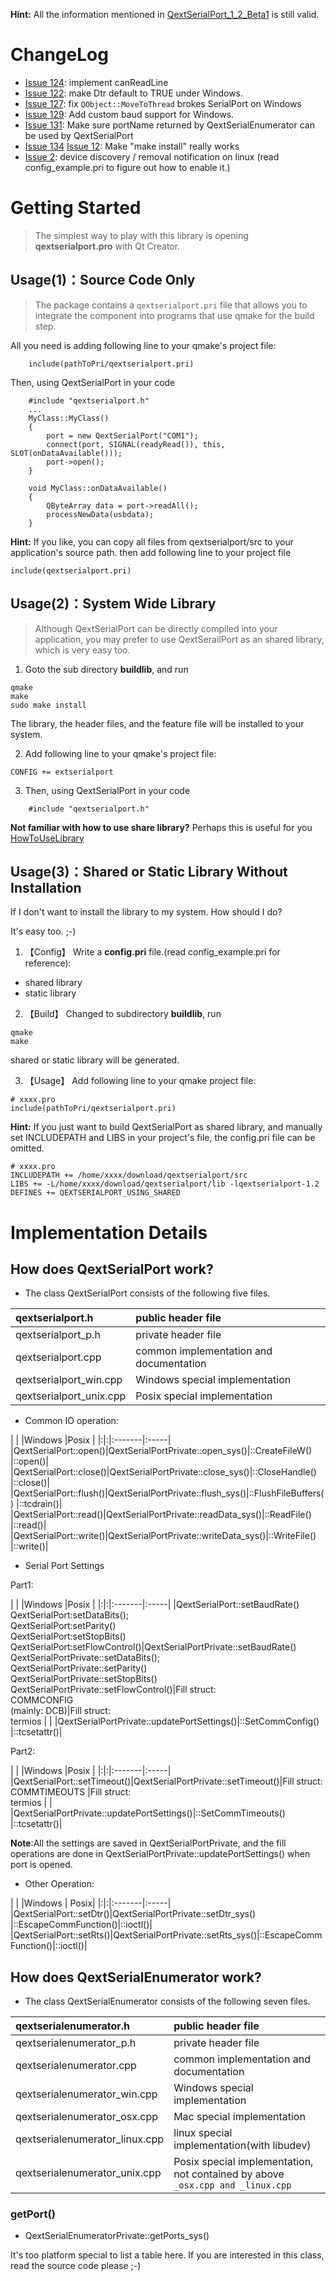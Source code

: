 

**Hint:** All the information mentioned in [QextSerialPort\_1\_2\_Beta1](QextSerialPort_1_2_Beta1.md) is still valid.

# ChangeLog #
  * [Issue 124](https://code.google.com/p/qextserialport/issues/detail?id=124): implement canReadLine
  * [Issue 122](https://code.google.com/p/qextserialport/issues/detail?id=122): make Dtr default to TRUE under Windows.
  * [Issue 127](https://code.google.com/p/qextserialport/issues/detail?id=127): fix `QObject::MoveToThread` brokes SerialPort on Windows
  * [Issue 129](https://code.google.com/p/qextserialport/issues/detail?id=129): Add custom baud support for Windows.
  * [Issue 131](https://code.google.com/p/qextserialport/issues/detail?id=131): Make sure portName returned by QextSerialEnumerator can be used by QextSerialPort
  * [Issue 134](https://code.google.com/p/qextserialport/issues/detail?id=134) [Issue 12](https://code.google.com/p/qextserialport/issues/detail?id=12): Make "make install" really works
  * [Issue 2](https://code.google.com/p/qextserialport/issues/detail?id=2): device discovery / removal notification on linux (read config\_example.pri to figure out how to enable it.)

# Getting Started #
> The simplest way to play with this library is opening **qextserialport.pro** with Qt Creator.

## Usage(1)：Source Code Only ##

> The package contains a `qextserialport.pri` file that allows you to integrate the component into programs that use qmake for the build step.

All you need is adding following line to your qmake's project file:
```
    include(pathToPri/qextserialport.pri)
```

Then, using QextSerialPort in your code
```
    #include "qextserialport.h"
    ...
    MyClass::MyClass()
    {
        port = new QextSerialPort("COM1");
        connect(port, SIGNAL(readyRead()), this, SLOT(onDataAvailable()));
        port->open();
    }

    void MyClass::onDataAvailable()
    {
        QByteArray data = port->readAll();
        processNewData(usbdata);
    }
```

**Hint:** If you like, you can copy all files from qextserialport/src to your application's source path. then add following line to your project file
```
include(qextserialport.pri)
```

## Usage(2)：System Wide Library ##
> Although QextSerialPort can be directly compiled into your application, you may prefer to use QextSerailPort as an shared library, which is very easy too.

1. Goto the sub directory **buildlib**, and run

```
qmake
make
sudo make install
```

The library, the header files, and the feature file will be installed to your system.

2. Add following line to your qmake's project file:

```
CONFIG += extserialport
```

3. Then, using QextSerialPort in your code
```
    #include "qextserialport.h"
```

**Not familiar with how to use share library?** Perhaps this is useful for you [HowToUseLibrary](HowToUseLibrary.md)

## Usage(3)：Shared or Static Library Without Installation ##
If I don't want to install the library to my system. How should I do?

It's easy too. ;-)

1. 【Config】 Write a **config.pri** file.(read config\_example.pri for reference):

  * shared library
  * static library

2. 【Build】 Changed to subdirectory **buildlib**, run

```
qmake
make
```

shared or static library will be generated.

3. 【Usage】 Add following line to your qmake project file:

```
# xxxx.pro
include(pathToPri/qextserialport.pri)
```

**Hint:** If you just want to build QextSerialPort as shared library, and manually set INCLUDEPATH and LIBS in your project's file, the config.pri file can be omitted.

```
# xxxx.pro
INCLUDEPATH += /home/xxxx/download/qextserialport/src
LIBS += -L/home/xxxx/download/qextserialport/lib -lqextserialport-1.2
DEFINES += QEXTSERIALPORT_USING_SHARED
```

# Implementation Details #

## How does QextSerialPort work? ##
  * The class QextSerialPort consists of the following five files.

|qextserialport.h  |public header file |
|:-----------------|:------------------|
|qextserialport\_p.h|private header file|
|qextserialport.cpp|common implementation and documentation|
|qextserialport\_win.cpp |Windows special implementation|
|qextserialport\_unix.cpp|Posix special implementation|

  * Common IO operation:

| | |Windows |Posix |
|:|:|:-------|:-----|
|QextSerialPort::open()|QextSerialPortPrivate::open\_sys()|::CreateFileW() |::open()|
|QextSerialPort::close()|QextSerialPortPrivate::close\_sys()|::CloseHandle() |::close()|
|QextSerialPort::flush()|QextSerialPortPrivate::flush\_sys()|::FlushFileBuffers() |::tcdrain()|
|QextSerialPort::read()|QextSerialPortPrivate::readData\_sys()|::ReadFile() |::read()|
|QextSerialPort::write()|QextSerialPortPrivate::writeData\_sys()|::WriteFile() |::write()|

  * Serial Port Settings

Part1:

| | |Windows |Posix |
|:|:|:-------|:-----|
|QextSerialPort::setBaudRate()<br />QextSerialPort:setDataBits();<br />QextSerialPort:setParity()<br />QextSerialPort:setStopBits()<br />QextSerialPort:setFlowControl()|QextSerialPortPrivate::setBaudRate()<br />QextSerialPortPrivate::setDataBits();<br />QextSerialPortPrivate::setParity()<br />QextSerialPortPrivate::setStopBits()<br />QextSerialPortPrivate::setFlowControl()|Fill struct:<br /> COMMCONFIG<br />(mainly: DCB)|Fill struct:<br /> termios |
| |QextSerialPortPrivate::updatePortSettings()|::SetCommConfig() |::tcsetattr()|

Part2:

| | |Windows |Posix |
|:|:|:-------|:-----|
|QextSerialPort::setTimeout()|QextSerialPortPrivate::setTimeout()|Fill struct:<br /> COMMTIMEOUTS |Fill struct:<br /> termios |
| |QextSerialPortPrivate::updatePortSettings()|::SetCommTimeouts() |::tcsetattr()|

**Note**:All the settings are saved in QextSerialPortPrivate, and the fill operations are done in QextSerialPortPrivate::updatePortSettings() when port is opened.

  * Other Operation:

| | |Windows | Posix|
|:|:|:-------|:-----|
|QextSerialPort::setDtr()|QextSerialPortPrivate::setDtr\_sys() |::EscapeCommFunction()|::ioctl()|
|QextSerialPort::setRts()|QextSerialPortPrivate::setRts\_sys()|::EscapeCommFunction()|::ioctl()|


## How does QextSerialEnumerator work? ##
  * The class QextSerialEnumerator consists of the following seven files.

|qextserialenumerator.h  |public header file |
|:-----------------------|:------------------|
|qextserialenumerator\_p.h|private header file|
|qextserialenumerator.cpp|common implementation and documentation|
|qextserialenumerator\_win.cpp |Windows special implementation|
|qextserialenumerator\_osx.cpp|Mac special implementation|
|qextserialenumerator\_linux.cpp|linux special implementation(with  libudev)|
|qextserialenumerator\_unix.cpp|Posix special implementation, not contained by above `_osx.cpp and _linux.cpp`|

### getPort() ###

  * QextSerialEnumeratorPrivate::getPorts\_sys()

It's too platform special to list a table here. If you are interested in this class, read the source code please ;-)